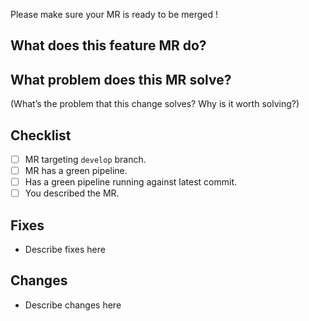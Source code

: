 Please make sure your MR is ready to be merged !

## What does this feature MR do?

<!-- Briefly describe -->

## What problem does this MR solve?

(What’s the problem that this change solves? Why is it worth solving?)

## Checklist

- [ ] MR targeting `develop` branch.
- [ ] MR has a green pipeline.
- [ ] Has a green pipeline running against latest commit.
- [ ] You described the MR.

## Fixes

* Describe fixes here

## Changes

* Describe changes here
